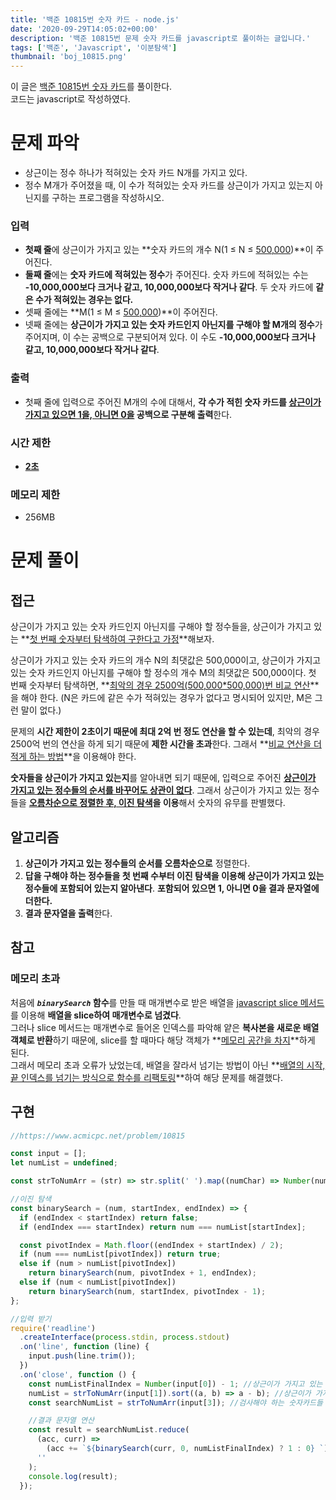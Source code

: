 ```yaml
---
title: '백준 10815번 숫자 카드 - node.js'
date: '2020-09-29T14:05:02+00:00'
description: '백준 10815번 문제 숫자 카드를 javascript로 풀이하는 글입니다.'
tags: ['백준', 'Javascript', '이분탐색']
thumbnail: 'boj_10815.png'
---
```


이 글은 [백준 10815번 숫자 카드](https://www.acmicpc.net/problem/10815)를 풀이한다.  
코드는 javascript로 작성하였다.

# 문제 파악

- 상근이는 정수 하나가 적혀있는 숫자 카드 N개를 가지고 있다.
- 정수 M개가 주어졌을 때, 이 수가 적혀있는 숫자 카드를 상근이가 가지고 있는지 아닌지를 구하는 프로그램을 작성하시오.

### 입력

- **첫째 줄**에 상근이가 가지고 있는 **숫자 카드의 개수 N(1 ≤ N ≤ <u>500,000</u>)**이 주어진다.
- **둘째 줄**에는 **숫자 카드에 적혀있는 정수**가 주어진다. 숫자 카드에 적혀있는 수는 **-10,000,000보다 크거나 같고, 10,000,000보다 작거나 같다**. 두 숫자 카드에 **같은 수가 적혀있는 경우는 없다.**
- 셋째 줄에는 **M(1 ≤ M ≤ <u>500,000</u>)**이 주어진다.
- 넷째 줄에는 **상근이가 가지고 있는 숫자 카드인지 아닌지를 구해야 할 M개의 정수**가 주어지며, 이 수는 공백으로 구분되어져 있다. 이 수도 **-10,000,000보다 크거나 같고, 10,000,000보다 작거나 같다**.

### 출력

- 첫째 줄에 입력으로 주어진 M개의 수에 대해서, **각 수가 적힌 숫자 카드를 <u>상근이가 가지고 있으면 1을, 아니면 0을</u> 공백으로 구분해 출력**한다.

### 시간 제한

- **<u>2초</u>**

### 메모리 제한

- 256MB

# 문제 풀이

## 접근

상근이가 가지고 있는 숫자 카드인지 아닌지를 구해야 할 정수들을, 상근이가 가지고 있는 **<u>첫 번째 숫자부터 탐색하여 구한다고 가정</u>**해보자.

상근이가 가지고 있는 숫자 카드의 개수 N의 최댓값은 500,000이고, 상근이가 가지고 있는 숫자 카드인지 아닌지를 구해야 할 정수의 개수 M의 최댓값은 500,000이다. 첫 번째 숫자부터 탐색하면, **<u>최악의 경우 2500억(500,000\*500,000)번 비교 연산</u>**을 해야 한다. (N은 카드에 같은 수가 적혀있는 경우가 없다고 명시되어 있지만, M은 그런 말이 없다.)

문제의 **시간 제한이 2초이기 때문에 최대 2억 번 정도 연산을 할 수 있는데**, 최악의 경우 2500억 번의 연산을 하게 되기 때문에 **제한 시간을 초과**한다. 그래서 **<u>비교 연산을 더 적게 하는 방법</u>**을 이용해야 한다.

**숫자들을 상근이가 가지고 있는지**를 알아내면 되기 때문에, 입력으로 주어진 **<u>상근이가 가지고 있는 정수들의 순서를 바꾸어도 상관이 없다</u>**. 그래서 상근이가 가지고 있는 정수들을 **<u>오름차순으로 정렬한 후, 이진 탐색</u>을 이용**해서 숫자의 유무를 판별했다.

## 알고리즘

1. **상근이가 가지고 있는 정수들의 순서를 오름차순으로** 정렬한다.
2. **답을 구해야 하는 정수들을 첫 번째 수부터 이진 탐색을 이용해 상근이가 가지고 있는 정수들에 포함되어 있는지 알아낸다**. **포함되어 있으면 1, 아니면 0을 결과 문자열에 더한다.**
3. **결과 문자열을 출력**한다.

## 참고

### 메모리 초과

처음에 **_`binarySearch`_ 함수**를 만들 때 매개변수로 받은 배열을 [javascript slice 메서드](https://developer.mozilla.org/ko/docs/Web/JavaScript/Reference/Global_Objects/Array/slice)를 이용해 **배열을 slice하여 매개변수로 넘겼다**.  
그러나 slice 메서드는 매개변수로 들어온 인덱스를 파악해 얕은 **복사본을 새로운 배열 객체로 반환**하기 때문에, slice를 할 때마다 해당 객체가 **<u>메모리 공간을 차지</u>**하게 된다.  
그래서 메모리 초과 오류가 났었는데, 배열을 잘라서 넘기는 방법이 아닌 **<u>배열의 시작, 끝 인덱스를 넘기는 방식으로 함수를 리팩토링</u>**하여 해당 문제를 해결했다.

## 구현

```javascript
//https://www.acmicpc.net/problem/10815

const input = [];
let numList = undefined;

const strToNumArr = (str) => str.split(' ').map((numChar) => Number(numChar));

//이진 탐색
const binarySearch = (num, startIndex, endIndex) => {
  if (endIndex < startIndex) return false;
  if (endIndex === startIndex) return num === numList[startIndex];

  const pivotIndex = Math.floor((endIndex + startIndex) / 2);
  if (num === numList[pivotIndex]) return true;
  else if (num > numList[pivotIndex])
    return binarySearch(num, pivotIndex + 1, endIndex);
  else if (num < numList[pivotIndex])
    return binarySearch(num, startIndex, pivotIndex - 1);
};

//입력 받기
require('readline')
  .createInterface(process.stdin, process.stdout)
  .on('line', function (line) {
    input.push(line.trim());
  })
  .on('close', function () {
    const numListFinalIndex = Number(input[0]) - 1; //상근이가 가지고 있는 숫자 카드들을 담는 배열의 가장 마지막 인덱스를 저장
    numList = strToNumArr(input[1]).sort((a, b) => a - b); //상근이가 가지고 있는 숫자 카드들을 오름차순으로 정렬
    const searchNumList = strToNumArr(input[3]); //검사해야 하는 숫자카드들

    //결과 문자열 연산
    const result = searchNumList.reduce(
      (acc, curr) =>
        (acc += `${binarySearch(curr, 0, numListFinalIndex) ? 1 : 0} `),
      ''
    );
    console.log(result);
  });
```
